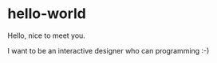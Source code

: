 # hello-world

Hello, nice to meet you.

I want to be an interactive designer who can programming :-)

